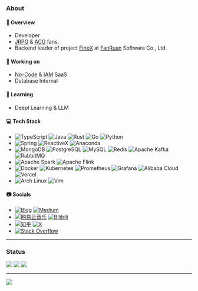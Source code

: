 ### About

#### 🤣 Overview

- Developer
- [JRPG](https://store.steampowered.com/category/rpg_jrpg/) & [ACG](<https://en.wikipedia.org/wiki/ACG_(subculture)>) fans.
- Backend leader of project [FineX](https://www.jiandaoyun.com/) at [FanRuan](https://www.finereport.com/en/company) Software Co., Ltd.

#### 🔭 Working on

- [No-Code](https://en.wikipedia.org/wiki/No-code_development_platform) & [IAM](https://en.wikipedia.org/wiki/Identity_management) SaaS
- Database Internal

#### 🌱 Learning

- Deepl Learning & LLM

#### 💻 Tech Stack

- ![TypeScript](https://img.shields.io/badge/TypeScript-%233769BB.svg?style=flat&logo=typescript&logoColor=white) ![Java](https://img.shields.io/badge/Java-%23ED8B00.svg?style=flat&logo=openjdk&logoColor=white) ![Rust](https://img.shields.io/badge/Rust-%23000000.svg?style=flat&logo=rust&logoColor=white) ![Go](https://img.shields.io/badge/Go-%2300ADD8.svg?style=flat&logo=go&logoColor=white) ![Python](https://img.shields.io/badge/Python-3670A0?style=flat&logo=python&logoColor=ffdd54)
- ![Spring](https://img.shields.io/badge/Spring-%236DB33F.svg?style=flat&logo=spring&logoColor=white) ![ReactiveX](https://img.shields.io/badge/ReactiveX-%23B7178C.svg?style=flat&logo=reactivex&logoColor=white) ![Anaconda](https://img.shields.io/badge/Anaconda-%2344A833.svg?style=flat&logo=anaconda&logoColor=white)
- ![MongoDB](https://img.shields.io/badge/MongoDB-%234ea94b.svg?style=flat&logo=mongodb&logoColor=white) ![PostgreSQL](https://img.shields.io/badge/PostgreSQL-%23316192.svg?style=flat&logo=postgresql&logoColor=white) ![MySQL](https://img.shields.io/badge/MySQL-4479A1.svg?style=flat&logo=mysql&logoColor=white) ![Redis](https://img.shields.io/badge/Redis-%23DD0031.svg?style=flat&logo=redis&logoColor=white) ![Apache Kafka](https://img.shields.io/badge/Apache%20Kafka-000?style=flat&logo=apachekafka) ![RabbitMQ](https://img.shields.io/badge/RabbitMQ-FF6600?style=flat&logo=rabbitmq&logoColor=white)
- ![Apache Spark](https://img.shields.io/badge/Apache%20Spark-FDEE21?style=flat&logo=apachespark&logoColor=black) ![Apache Flink](https://img.shields.io/badge/Apache%20Flink-E6526F?style=flat&logo=Apache%20Flink&logoColor=white)
- ![Docker](https://img.shields.io/badge/Docker-%230db7ed.svg?style=flat&logo=docker&logoColor=white) ![Kubernetes](https://img.shields.io/badge/Kubernetes-%23326ce5.svg?style=flat&logo=kubernetes&logoColor=white) ![Prometheus](https://img.shields.io/badge/Prometheus-E6522C?style=flat&logo=Prometheus&logoColor=white) ![Grafana](https://img.shields.io/badge/Grafana-%23F46800.svg?style=flat&logo=grafana&logoColor=white) ![Alibaba Cloud](https://img.shields.io/badge/Alibaba%20Cloud-%23FF6701.svg?style=flat&logo=alibabacloud&logoColor=white) ![Vercel](https://img.shields.io/badge/Vercel-%23000000.svg?style=flat&logo=vercel&logoColor=white)
- ![Arch Linux](https://img.shields.io/badge/Arch%20Linux-%231793D1.svg?style=flat&logo=archlinux&logoColor=white) ![Vim](https://img.shields.io/badge/Vim-%23019733.svg?style=flat&logo=vim&logoColor=white)

#### 📷 Socials

- [![Blog](https://img.shields.io/badge/Blog-0E83CD?logo=hexo&logoColor=white)](https://blog.angelmsger.com) [![Medium](https://img.shields.io/badge/Medium-12100E?logo=medium&logoColor=white)](https://medium.com/@AngelMsger)
- [![网易云音乐](https://img.shields.io/badge/Netease%20Cloud%20Music-D43C33?logo=neteasecloudmusic&logoColor=white)](https://music.163.com/#/user/home?id=52129065) [![Bilibili](https://img.shields.io/badge/Bilibili-00A1D6?logo=bilibili&logoColor=white)](https://space.bilibili.com/3346211)
- [![知乎](https://img.shields.io/badge/Zhihu-0084FF?logo=zhihu&logoColor=white)](https://www.zhihu.com/people/angelmsger) [![X](https://img.shields.io/badge/X-black.svg?logo=X&logoColor=white)](https://x.com/AngelMsger)
- [![Stack Overflow](https://img.shields.io/badge/-Stackoverflow-FE7A16?logo=stack-overflow&logoColor=white)](https://stackoverflow.com/users/9438367)

---

### Status

![](https://github-readme-stats-eight-theta.vercel.app/api?username=AngelMsger&show_icons=true&theme=dark&include_all_commits=true&count_private=true) ![](https://github-readme-streak-stats.herokuapp.com/?user=AngelMsger&theme=dark&hide_border=false) ![](https://github-readme-stats-eight-theta.vercel.app/api/top-langs/?username=AngelMsger&theme=dark&hide_border=false&include_all_commits=true&count_private=true&layout=compact)

---

[![](https://visitcount.itsvg.in/api?id=AngelMsger&icon=0&color=0)](https://visitcount.itsvg.in)
